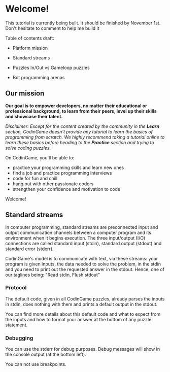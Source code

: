 # Welcome!

This tutorial is currently being built. It should be finished by November 1st. Don't hesitate to comment to help me build it

Table of contents draft:

- Platform mission

- Standard streams

- Puzzles In/Out vs Gameloop puzzles

- Bot programming arenas

## Our mission

**Our goal is to empower developers, no matter their educational or professional background, to learn from their peers, level up their skills and showcase their talent.**

_Disclaimer: Except for the content created by the community in the **Learn** section, CodinGame doesn't provide any tutorial to learn the basics of programming from scratch. We highly recommend taking a tutorial online to learn these basics before heading to the **Practice** section and trying to solve coding puzzles._

On CodinGame, you'll be able to:

- practice your programming skills and learn new ones
- find a job and practice programming interviews
- code for fun and chill
- hang out with other passionate coders
- strengthen your confidence and motivation to code

Welcome!

## Standard streams

In computer programming, standard streams are preconnected input and output communication channels between a computer program and its environment when it begins execution. The three input/output (I/O) connections are called standard input (stdin), standard output (stdout) and standard error (stderr).

CodinGame's model is to communicate with text, via these streams: your program is given inputs, the data needed to solve the problem, in the stdin and you need to print out the requested answer in the stdout.
Hence, one of our taglines being: "Read stdin, Flush stdout"

### Protocol

The default code, given in all CodinGame puzzles, already parses the inputs in stdin, does nothing with them and prints a default output in the stdout.

You can find more details about this default code and what to expect from the inputs and how to format your answer at the bottom of any puzzle statement.

### Debugging

You can use the stderr for debug purposes. Debug messages will show in the console output (at the bottom left).

You can not use breakpoints.
